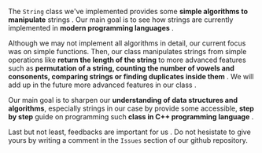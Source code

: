 The `String` class we've implemented provides some **simple algorithms to manipulate** strings . Our main goal is to see how strings are currently implemented in **modern programming languages** .

Although we may not implement all algorithms in detail, our current focus was on simple functions. Then, our class manipulates strings from simple operations like **return the length of the string** to more advanced features such as **permutation of a string, counting the number of vowels and consonents, comparing strings or finding duplicates inside them** . We will add up in the future more advanced features in our class . 

Our main goal is to sharpen our **understanding of data structures and algorithms**, especially strings in our case by provide some accessible, **step by step** guide on programming such **class in C++ programming language** . 

Last but not least, feedbacks are important for us . Do not hesistate to give yours by writing a comment in the `Issues` section of our github repository. 


